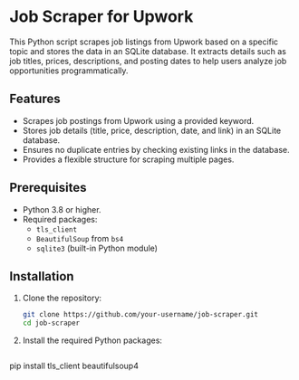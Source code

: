 # Job Scraper for Upwork

This Python script scrapes job listings from Upwork based on a specific topic and stores the data in an SQLite database. It extracts details such as job titles, prices, descriptions, and posting dates to help users analyze job opportunities programmatically.

## Features

- Scrapes job postings from Upwork using a provided keyword.
- Stores job details (title, price, description, date, and link) in an SQLite database.
- Ensures no duplicate entries by checking existing links in the database.
- Provides a flexible structure for scraping multiple pages.

## Prerequisites

- Python 3.8 or higher.
- Required packages:
  - `tls_client`
  - `BeautifulSoup` from `bs4`
  - `sqlite3` (built-in Python module)

## Installation

1. Clone the repository:
   ```bash
   git clone https://github.com/your-username/job-scraper.git
   cd job-scraper
   ```
2. Install the required Python packages:
   ```bash
  pip install tls_client beautifulsoup4
  ```

